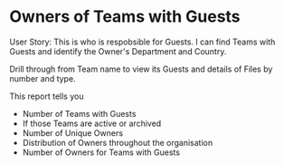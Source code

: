 # Owners of Teams with Guests

User Story: This is who is respobsible for Guests. I can find Teams with Guests and identify the Owner's Department and Country. 

Drill through from Team name to view its Guests and details of Files by number and type. 

This report tells you

- Number of Teams with Guests
- If those Teams are active or archived
- Number of Unique Owners
- Distribution of Owners throughout the organisation
- Number of Owners for Teams with Guests

